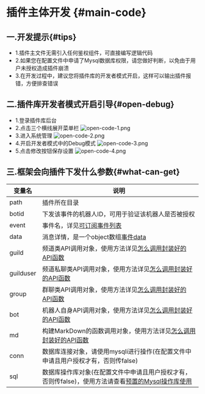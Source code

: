 # 插件主体开发 {#main-code}

## 一.开发提示{#tips}

- 1.插件主文件无需引入任何鉴权组件，可直接编写逻辑代码
- 2.如果您在配置文件中申请了Mysql数据库权限，请您做好判断，以免由于用户未授权造成插件崩溃
- 3.在开发过程中，建议您将插件库的开发者模式开启，这样可以输出插件报错，方便排查错误

## 二.插件库开发者模式开启引导{#open-debug}

- 1.登录插件库后台
- 2.点击三个横线展开菜单栏
  ![open-code-1.png](/api/open-code-1.png)
- 3.进入系统管理
  ![open-code-2.png](/api/open-code-2.png)
- 4.开启开发者模式中的Debug模式
  ![open-code-3.png](/api/open-code-3.png)
- 5.点击修改按钮保存设置
  ![open-code-4.png](/api/open-code-4.png)

## 三.框架会向插件下发什么参数{#what-can-get}

| 变量名    | 说明                                                                                                                        |
| --------- | --------------------------------------------------------------------------------------------------------------------------- |
| path      | 插件所在目录                                                                                                                |
| botid     | 下发该事件的机器人ID，可用于验证该机器人是否被授权                                                                          |
| event     | 事件名，详见[可订阅事件列表](/api/event-list)                                                                               |
| data      | 消息详情，是一个object数组[事件data](/api/event-data)                                                                       |
| guild     | 频道类API调用对象，使用方法详见[怎么调用封装好的API函数](/api/how-use-function)                                             |
| guilduser | 频道私聊类API调用对象，使用方法详见[怎么调用封装好的API函数](/api/how-use-function)                                         |
| group     | 群聊类API调用对象，使用方法详见[怎么调用封装好的API函数](/api/how-use-function)                                             |
| bot       | 机器人自身API调用对象，使用方法详见[怎么调用封装好的API函数](/api/how-use-function)                                         |
| md        | 构建MarkDown的函数调用对象，使用方法详见[怎么调用封装好的API函数](/api/how-use-function)                                    |
| conn      | 数据库连接对象，请使用mysqli进行操作(在配置文件中申请且用户授权才有，否则传false)                                           |
| sql       | 数据库操作库对象(在配置文件中申请且用户授权才有，否则传false)，使用方法请查看[预置的Mysql操作库使用](/api/mysql-tool-about) |
